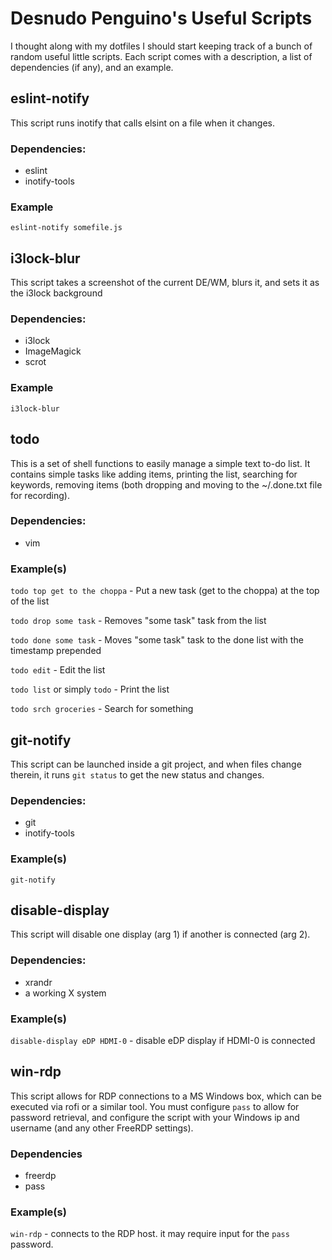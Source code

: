 # Desnudo Penguino's Useful Scripts

I thought along with my dotfiles I should start keeping track of a bunch of random useful little scripts. Each script comes with a description, a list of dependencies (if any), and an example.

## eslint-notify

This script runs inotify that calls elsint on a file when it changes.

### Dependencies:
- eslint
- inotify-tools

### Example
`eslint-notify somefile.js`

## i3lock-blur

This script takes a screenshot of the current DE/WM, blurs it, and sets it as the i3lock background

### Dependencies:
- i3lock
- ImageMagick
- scrot

### Example
`i3lock-blur`

## todo

This is a set of shell functions to easily manage a simple text to-do list. It contains simple tasks like adding items, printing the list, searching for keywords, removing items (both dropping and moving to the ~/.done.txt file for recording).

### Dependencies:
- vim

### Example(s)
`todo top get to the choppa` - Put a new task (get to the choppa) at the top of the list

`todo drop some task` - Removes "some task" task from the list

`todo done some task` - Moves "some task" task to the done list with the timestamp prepended

`todo edit` - Edit the list

`todo list` or simply `todo` - Print the list

`todo srch groceries` - Search for something


## git-notify

This script can be launched inside a git project, and when files change therein, it runs `git status` to get the new status and changes.

### Dependencies:
 - git
 - inotify-tools

### Example(s)
`git-notify`


## disable-display

This script will disable one display (arg 1) if another is connected (arg 2).

### Dependencies:
 - xrandr
 - a working X system

### Example(s)
`disable-display eDP HDMI-0` - disable eDP display if HDMI-0 is connected

## win-rdp

This script allows for RDP connections to a MS Windows box, which can be executed via rofi or a similar tool. You must configure `pass` to allow for password retrieval, and configure the script with your Windows ip and username (and any other FreeRDP settings).

### Dependencies
 - freerdp
 - pass

### Example(s)
`win-rdp` - connects to the RDP host. it may require input for the `pass` password.
